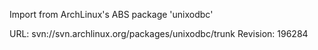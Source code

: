 Import from ArchLinux's ABS package 'unixodbc'

URL: svn://svn.archlinux.org/packages/unixodbc/trunk
Revision: 196284
